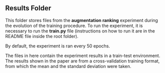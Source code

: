## Results Folder

This folder stores files from the **augmentation ranking** experiment during the evolution of the training procedure.
To run the experiment, it is necessary to run the **train.py** file (instructions on how to run it are in the README file inside the root folder).

By default, the experiment is ran every 50 epochs. 

The files in here contain the experiment results in a train-test environment. The results shown in the paper are from a cross-validation training format, from which the mean and the standard deviation were taken.